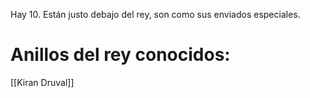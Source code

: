 Hay 10. Están justo debajo del rey, son como sus enviados especiales. 

# Anillos del rey conocidos:
[[Kiran Druval]]
